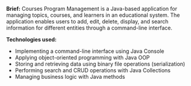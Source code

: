 **Brief:**
Courses Program Management is a Java-based application for managing topics, courses, and learners in an educational system. The application enables users to add, edit, delete, display, and search information for different entities through a command-line interface.

**Technologies used:**
- Implementing a command-line interface using Java Console
- Applying object-oriented programming with Java OOP
- Storing and retrieving data using binary file operations (serialization)
- Performing search and CRUD operations with Java Collections
- Managing business logic with Java methods
